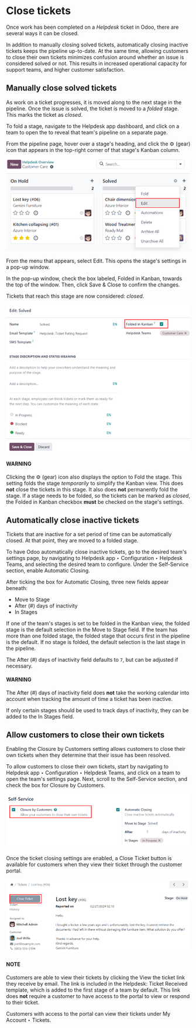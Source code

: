 # Close tickets

Once work has been completed on a *Helpdesk* ticket in Odoo, there are several ways it can be
closed.

In addition to manually closing solved tickets, automatically closing inactive tickets keeps the
pipeline up-to-date. At the same time, allowing customers to close their own tickets minimizes
confusion around whether an issue is considered solved or not. This results in increased operational
capacity for support teams, and higher customer satisfaction.

## Manually close solved tickets

As work on a ticket progresses, it is moved along to the next stage in the pipeline. Once the issue
is solved, the ticket is moved to a *folded* stage. This marks the ticket as *closed*.

To fold a stage, navigate to the Helpdesk app dashboard, and click on a team to
open the to reveal that team's pipeline on a separate page.

From the pipeline page, hover over a stage's heading, and click the ⚙️ (gear) icon that
appears in the top-right corner of that stage's Kanban column.

![View of stage on Helpdesk pipeline with emphasis on gear icon and edit stage option.](../../../../.gitbook/assets/closing-edit-stage-gear.png)

From the menu that appears, select Edit. This opens the stage's settings in a pop-up
window.

In the pop-up window, check the box labeled, Folded in Kanban, towards the top of the
window. Then, click Save & Close to confirm the changes.

Tickets that reach this stage are now considered: *closed*.

![Stage settings page.](../../../../.gitbook/assets/closing-folded-setting.png)

#### WARNING
Clicking the ⚙️ (gear) icon also displays the option to Fold the stage.
This setting folds the stage *temporarily* to simplify the Kanban view. This does **not** close
the tickets in this stage. It also does **not** permanently fold the stage. If a stage needs to
be folded, so the tickets can be marked as *closed*, the Folded in Kanban checkbox
**must** be checked on the stage's settings.

## Automatically close inactive tickets

Tickets that are inactive for a set period of time can be automatically closed. At that point, they
are moved to a folded stage.

To have Odoo automatically close inactive tickets, go to the desired team's settings page, by
navigating to Helpdesk app ‣ Configuration ‣ Helpdesk Teams, and selecting the
desired team to configure. Under the Self-Service section, enable Automatic
Closing.

After ticking the box for Automatic Closing, three new fields appear beneath:

- Move to Stage
- After (#) days of inactivity
- In Stages

If one of the team's stages is set to be folded in the Kanban view, the folded stage is the default
selection in the Move to Stage field. If the team has more than one folded stage, the
folded stage that occurs first in the pipeline is the default. If no stage is folded, the default
selection is the last stage in the pipeline.

The After (#) days of inactivity field defaults to `7`, but can be adjusted if
necessary.

#### WARNING
The After (#) days of inactivity field does **not** take the working calendar into
account when tracking the amount of time a ticket has been inactive.

If only certain stages should be used to track days of inactivity, they can be added to the
In Stages field.

## Allow customers to close their own tickets

Enabling the Closure by Customers setting allows customers to close their own tickets
when they determine that their issue has been resolved.

To allow customers to close their own tickets, start by navigating to Helpdesk app
‣ Configuration ‣ Helpdesk Teams, and click on a team to open the team's settings page. Next,
scroll to the Self-Service section, and check the box for Closure by
Customers.

![Customer closing setting in Odoo Helpdesk.](../../../../.gitbook/assets/closing-by-customer-setting.png)

Once the ticket closing settings are enabled, a Close Ticket button is available for
customers when they view their ticket through the customer portal.

![Customer view of ticket closing in Odoo Helpdesk.](../../../../.gitbook/assets/closing-customer-view.png)

#### NOTE
Customers are able to view their tickets by clicking the View the ticket link they
receive by email. The link is included in the Helpdesk: Ticket Received template,
which is added to the first stage of a team by default. This link does **not** require a customer
to have access to the portal to view or respond to their ticket.

Customers with access to the portal can view their tickets under My Account ‣
Tickets.
